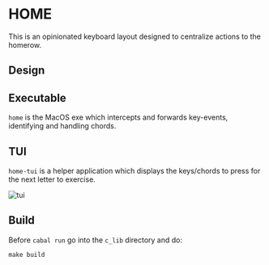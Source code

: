 # HOME

This is an opinionated keyboard layout designed to centralize actions to the homerow.

## Design

<!-- BEGIN:keymap_table -->
<!-- END:keymap_table -->

## Executable

`home` is the MacOS exe which intercepts and forwards key-events, identifying and handling chords.

## TUI

`home-tui` is a helper application which displays the keys/chords to press for the next letter to exercise.

![tui](https://github.com/user-attachments/assets/d9ff1e92-8008-464b-9a05-66c68bce6ad1)

## Build

Before `cabal run` go into the `c_lib` directory and do:

```sr
make build
```
